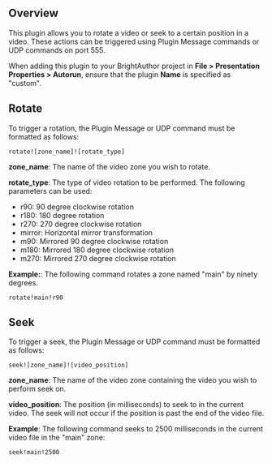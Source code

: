Overview
---------
<p>This plugin allows you to rotate a video or seek to a certain position in a video. These actions can be triggered using Plugin Message commands or UDP commands on port 555.</p>

<p>When adding this plugin to your BrightAuthor project in <strong>File > Presentation Properties > Autorun</strong>, ensure that the plugin <strong>Name</strong> is specified as "custom".</p>

Rotate
------
<p>To trigger a rotation, the Plugin Message or UDP command must be formatted as follows:</p>
<code>rotate![zone_name]![rotate_type]</code>

<p><strong>zone_name</strong>: The name of the video zone you wish to rotate.</p>
<p><strong>rotate_type</strong>: The type of video rotation to be performed. The following parameters can be used:</p>
<ul>
<li>r90: 90 degree clockwise rotation</li>
<li>r180: 180 degree rotation</li>
<li>r270: 270 degree clockwise rotation</li>
<li>mirror: Horizontal mirror transformation</li>
<li>m90: Mirrored 90 degree clockwise rotation</li>
<li>m180: Mirrored 180 degree clockwise rotation</li>
<li>m270: Mirrored 270 degree clockwise rotation</li>
</ul>
<p><strong>Example:</strong>: The following command rotates a zone named "main" by ninety degrees.</p>
<code>rotate!main!r90</code>


Seek
------
<p>To trigger a seek, the Plugin Message or UDP command must be formatted as follows:</p>
<code>seek![zone_name]![video_position]</code>

<p><strong>zone_name</strong>: The name of the video zone containing the video you wish to perform seek on.</p>
<p><strong>video_position</strong>: The position (in milliseconds) to seek to in the current video. The seek will not occur if the position is past the end of the video file.</p>

<P><strong>Example</strong>: The following command seeks to 2500 milliseconds in the current video file in the "main" zone:</p>
<code>seek!main!2500</code>

